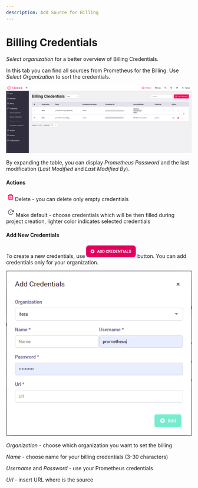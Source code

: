 ```yaml
---
description: Add Source for Billing
---
```


# Billing Credentials

_Select organization_ for a better overview of Billing Credentials.

In this tab you can find all sources from Prometheus for the Billing. Use _Select Organization_ to sort the credentials.



![Fig. 1: Billing Credentials](<../.gitbook/assets/billing cred (8).png>)

By expanding the table, you can display _Prometheus Password_ and the last modification (_Last Modified_ and _Last Modified By_).

#### Actions

![](<../.gitbook/assets/delete (2).png>)Delete - you can delete only empty credentials

![](<../.gitbook/assets/make default.png>)Make default - choose credentials which will be then filled during project creation, lighter color indicates selected credentials



#### Add New Credentials

To create a new credentials, use![](<../.gitbook/assets/add credentials.png>)button. You can add credentials only for your organization.

![Fig 2: Add Credentials](<../.gitbook/assets/add billing cred (2).png>)

_Organization_  - choose which organization you want to set the billing

_Name_ - choose name for your billing credentials (3-30 characters)

_Username_ and _Password_ - use your Prometheus credentials

_Url_ - insert URL where is the source
